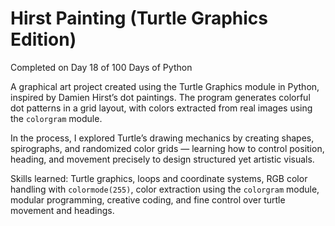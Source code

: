 # Hirst Painting (Turtle Graphics Edition)
Completed on Day 18 of 100 Days of Python

A graphical art project created using the Turtle Graphics module in Python, inspired by Damien Hirst’s dot paintings. The program generates colorful dot patterns in a grid layout, with colors extracted from real images using the `colorgram` module.

In the process, I explored Turtle’s drawing mechanics by creating shapes, spirographs, and randomized color grids — learning how to control position, heading, and movement precisely to design structured yet artistic visuals.

Skills learned: Turtle graphics, loops and coordinate systems, RGB color handling with `colormode(255)`, color extraction using the `colorgram` module, modular programming, creative coding, and fine control over turtle movement and headings.
